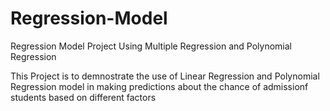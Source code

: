 # Regression-Model
Regression Model Project Using Multiple Regression and Polynomial Regression


This Project is to demnostrate the use of Linear Regression and Polynomial Regression model in making predictions about the chance of admissionf students based on different factors


